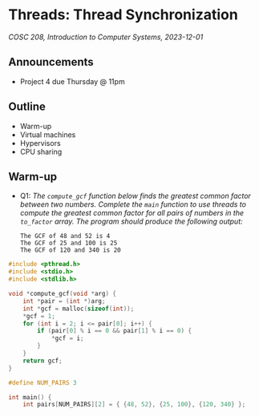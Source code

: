 # Threads: Thread Synchronization
_COSC 208, Introduction to Computer Systems, 2023-12-01_

## Announcements
* Project 4 due Thursday @ 11pm

## Outline
* Warm-up
* Virtual machines
* Hypervisors
* CPU sharing

## Warm-up

* Q1: _The `compute_gcf` function below finds the greatest common factor between two numbers. Complete the `main` function to use threads to compute the greatest common factor for all pairs of numbers in the `to_factor` array. The program should produce the following output:_
    ```
    The GCF of 48 and 52 is 4
    The GCF of 25 and 100 is 25
    The GCF of 120 and 340 is 20
    ```


```c
#include <pthread.h>
#include <stdio.h>
#include <stdlib.h>

void *compute_gcf(void *arg) {
    int *pair = (int *)arg;
    int *gcf = malloc(sizeof(int));
    *gcf = 1;
    for (int i = 2; i <= pair[0]; i++) {
        if (pair[0] % i == 0 && pair[1] % i == 0) {
            *gcf = i;
        }
    }
    return gcf;
}

#define NUM_PAIRS 3

int main() {
    int pairs[NUM_PAIRS][2] = { {48, 52}, {25, 100}, {120, 340} };
```
